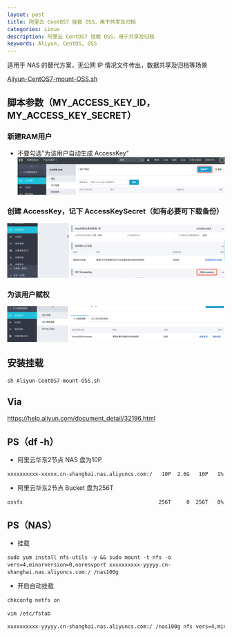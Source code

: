 ```yaml
---
layout: post
title: 阿里云 CentOS7 挂载 OSS，用于共享及归档
categories: Linux
description: 阿里云 CentOS7 挂载 OSS，用于共享及归档
keywords: Aliyun, CentOS, OSS
---
```



适用于 NAS 的替代方案，无公网 IP 情况文件传出，数据共享及归档等场景

[Aliyun-CentOS7-mount-OSS.sh](/images/posts/2018/07/aliyun-centos7-mount-oss.sh)

## 脚本参数（MY_ACCESS_KEY_ID，MY_ACCESS_KEY_SECRET）

### 新建RAM用户
- 不要勾选"为该用户自动生成 AccessKey"
![](/images/posts/2018/07/QQ20180722-092649@2x.png)

### 创建 AccessKey，记下 AccessKeySecret（如有必要可下载备份）
![](/images/posts/2018/07/QQ20180722-093116@2x.png)

### 为该用户赋权
![](/images/posts/2018/07/QQ20180722-100908@2x.png)


## 安装挂载
`sh Aliyun-CentOS7-mount-OSS.sh`


## Via
<https://help.aliyun.com/document_detail/32196.html>


## PS（df -h）
- 阿里云华东2节点 NAS 盘为10P

`xxxxxxxxxx-xxxxx.cn-shanghai.nas.aliyuncs.com:/   10P  2.6G   10P   1%`

- 阿里云华东2节点 Bucket 盘为256T

`ossfs                                            256T     0  256T   0%`

## PS（NAS）
- 挂载

`sudo yum install nfs-utils -y && sudo mount -t nfs -o vers=4,minorversion=0,noresvport xxxxxxxxxx-yyyyy.cn-shanghai.nas.aliyuncs.com:/ /nas100g`

- 开启自动挂载

`chkconfg netfs on`

`vim /etc/fstab`

```bash
xxxxxxxxxx-yyyyy.cn-shanghai.nas.aliyuncs.com:/ /nas100g nfs vers=4,minorversion=0,rsize=1048576,wsize=1048576,hard,timeo=600,retrans=2,_netdev,noresvport 0 0
```
